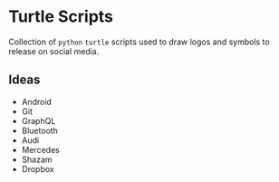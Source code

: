 # Turtle Scripts

Collection of `python` `turtle` scripts used to draw logos and symbols to release on social media.

## Ideas

- Android
- Git
- GraphQL
- Bluetooth
- Audi
- Mercedes
- Shazam
- Dropbox
